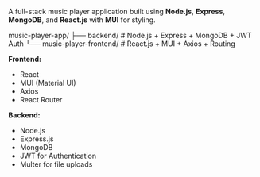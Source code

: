 

A full-stack music player application built using **Node.js**, **Express**, **MongoDB**, and **React.js** with **MUI** for styling.

music-player-app/
├── backend/ # Node.js + Express + MongoDB + JWT Auth
└── music-player-frontend/ # React.js + MUI + Axios + Routing

**Frontend:**
- React
- MUI (Material UI)
- Axios
- React Router

**Backend:**
- Node.js
- Express.js
- MongoDB
- JWT for Authentication
- Multer for file uploads
